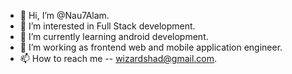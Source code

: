 - 👋 Hi, I’m @Nau7Alam.
- 👀 I’m interested in Full Stack development.
- 🌱 I’m currently learning android development.
- 💞️ I’m working as frontend web and mobile application engineer.
- 📫 How to reach me -- wizardshad@gmail.com.

<!---
Nau7Alam/Nau7Alam is a ✨ special ✨ repository because its `README.md` (this file) appears on your GitHub profile.
You can click the Preview link to take a look at your changes.
--->
